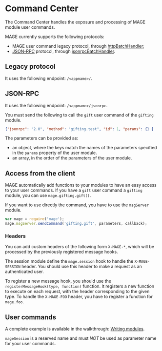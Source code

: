 # Command Center

The Command Center handles the exposure and processing of MAGE module user commands.

MAGE currently supports the following protocols:
* MAGE user command legacy protocol, through [httpBatchHandler](./httpBatchHandler.js);
* [JSON-RPC](http://www.jsonrpc.org/specification) protocol, through [jsonrpcBatchHandler](./jsonrpcBatchHandler.js).

## Legacy protocol

It uses the following endpoint: `/<appname>/`.

## JSON-RPC

It uses the following endpoint: `/<appname>/jsonrpc`.

You must send the following to call the `gift` user command of the `gifting` module.
```json
{"jsonrpc": "2.0", "method": "gifting.test", "id": 1, "params": {} }
```

The parameters can be provided as:
* an object, where the keys match the names of the parameters specified
in the `params` property of the user module.
* an array, in the order of the parameters of the user module.

## Access from the client

MAGE automatically add functions to your modules to have an easy access to your user commands.
If you have a `gift` user command a `gifting` module, you can use `mage.gifting.gift()`.

If you want to use directly the command, you have to use the `msgServer` module.
```javascript
var mage = require('mage');
mage.msgServer.sendCommand('gifting.gift', parameters, callback);
```

### Headers

You can add custom headers of the following form `X-MAGE-*`,
which will be processed by the previously registered message hooks.

The session module define the `mage.session` hook to handle the `X-MAGE-SESSION` header.
You should use this header to make a request as an authenticated user.

To register a new message hook, you should use the `registerMessageHook(type, function)` function.
It registers a new function to execute on each request, with the header corresponding to the given type.
To handle the `X-MAGE-FOO` header, you have to register a function for `mage.foo`.

## User commands

A complete example is available in the walkthrough: [Writing modules](../../docs/walkthrough/Modules.md).

`mageSession` is a reserved name and must *NOT* be used as parameter name for your user commands.
